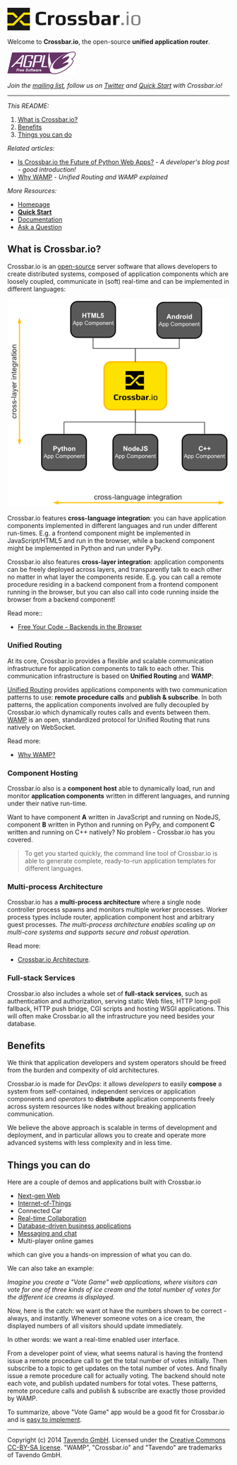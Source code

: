 ![](docs/crossbar_icon_and_text_vectorized.png) 

Welcome to **Crossbar.io**, the open-source **unified application router**.

![](docs/agplv3-155x51.png)

*Join the [mailing list](http://groups.google.com/group/autobahnws), follow us on [Twitter](https://twitter.com/crossbario) and [Quick Start](https://github.com/crossbario/crossbar/wiki/Quick-Start) with Crossbar.io!*

___________

*This README:*

1. [What is Crossbar.io?](#what-is-crossbario)
2. [Benefits](#benefits)
3. [Things you can do](#things-you-can-do)


*Related articles:*

* [Is Crossbar.io the Future of Python Web Apps?](http://tavendo.com/blog/post/is-crossbar-the-future-of-python-web-apps/) - *A developer's blog post - good introduction!*
* [Why WAMP](http://wamp.ws/why/) - *Unified Routing and WAMP explained*

*More Resources:*

* [Homepage](http://crossbar.io)
* **[Quick Start](https://github.com/crossbario/crossbar/wiki/Quick-Start)**
* [Documentation](https://github.com/crossbario/crossbar/wiki)
* [Ask a Question](http://stackoverflow.com/questions/ask?tags=crossbar,wamp)


## What is Crossbar.io?

Crossbar.io is an [open-source](https://github.com/crossbario/crossbar/blob/master/crossbar/LICENSE) server software that allows developers to create distributed systems, composed of application components which are loosely coupled, communicate in (soft) real-time and can be implemented in different languages:

![Crossbar.io clients overview - languages/environments: javascript/browser, javascript/node.js, Python, C++, under development: Java/Android, PL/SQL - PostgreSQL](docs/figures/gen/crossbar_integration.png)

Crossbar.io features **cross-language integration**: you can have application components implemented in different languages and run under different run-times. E.g. a frontend component might be implemented in JavaScript/HTML5 and run in the browser, while a backend component might be implemented in Python and run under PyPy.

Crossbar.io also features **cross-layer integration**: application components can be freely deployed across layers, and transparently talk to each other no matter in what layer the components reside. E.g. you can call a remote procedure residing in a backend component from a frontend component running in the browser, but you can also call into code running inside the browser from a backend component!

Read more::

 * [Free Your Code - Backends in the Browser](http://tavendo.com/blog/post/free-your-code-backends-in-the-browser/)


### Unified Routing

At its core, Crossbar.io provides a flexible and scalable communication infrastructure for application components to talk to each other. This communication infrastructure is based on **Unified Routing** and **WAMP**:

[Unified Routing](http://wamp.ws/why/#unified_routing) provides applications components with two communication patterns to use: **remote procedure calls** and **publish & subscribe**. In both patterns, the application components involved are fully decoupled by Crossbar.io which dynamically routes calls and events between them. [WAMP](http://wamp.ws) is an open, standardized protocol for Unified Routing that runs natively on WebSocket.

Read more:

 * [Why WAMP?](http://wamp.ws/why/)


### Component Hosting

Crossbar.io also is a **component host** able to dynamically load, run and monitor **application components** written in different languages, and running under their native run-time.

Want to have component **A** written in JavaScript and running on NodeJS, component **B** written in Python and running on PyPy, and component **C** written and running on C++ natively? No problem - Crossbar.io has you covered.

>To get you started quickly, the command line tool of Crossbar.io is able to generate complete, ready-to-run application templates for different languages.


### Multi-process Architecture

Crossbar.io has a **multi-process architecture** where a single node controller process spawns and monitors multiple worker processes. Worker process types include router, application component host and arbitrary guest processes. *The multi-process architecture enables scaling up on multi-core systems and supports secure and robust operation.*

Read more:

* [Crossbar.io Architecture](https://github.com/crossbario/crossbar/wiki/Architecture).


### Full-stack Services

Crossbar.io also includes a whole set of **full-stack services**, such as authentication and authorization, serving static Web files, HTTP long-poll fallback, HTTP push bridge, CGI scripts and hosting WSGI applications. This will often make Crossbar.io all the infrastructure you need besides your database.


## Benefits

We think that application developers and system operators should be freed from the burden and compexity of old architectures.

Crossbar.io is made for *DevOps*: it allows *developers* to easily **compose** a system from self-contained, independent services or application components and *operators* to **distribute** application components freely across system resources like nodes without breaking application communication.

We believe the above approach is scalable in terms of development and deployment, and in particular allows you to create and operate more advanced systems with less complexity and in less time.


## Things you can do

Here are a couple of demos and applications built with Crossbar.io

* [Next-gen Web](https://demo.crossbar.io/)
* [Internet-of-Things](http://tavendo.com/blog/post/arduino-yun-with-autobahn/)
* Connected Car
* [Real-time Collaboration](http://showroomdummy.com/)
* [Database-driven business applications](http://www.record-evolution.com/)
* [Messaging and chat](https://demo.crossbar.io/clandeck/)
* Multi-player online games

which can give you a hands-on impression of what you can do.

We can also take an example:

*Imagine you create a "Vote Game" web applications, where visitors can vote for one of three kinds of ice cream and the total number of votes for the different ice creams is displayed.*

Now, here is the catch: we want ot have the numbers shown to be correct - always, and instantly. Whenever someone votes on a ice cream, the displayed numbers of all visitors should update immediately.

In other words: we want a real-time enabled user interface.

From a developer point of view, what seems natural is having the frontend issue a remote procedure call to get the total number of votes initially. Then subscribe to a topic to get updates on the total number of votes. And finally issue a remote procedure call for actually voting. The backend should note each vote, and publish updated numbers for total votes. These patterns, remote procedure calls and publish & subscribe are exactly those provided by WAMP.

To summarize, above "Vote Game" app would be a good fit for Crossbar.io and is [easy to implement](https://github.com/tavendo/AutobahnPython/tree/master/examples/twisted/wamp/wamplet/votegame). 


----------


Copyright (c) 2014 [Tavendo GmbH](http://www.tavendo.com). Licensed under the [Creative Commons CC-BY-SA license](http://creativecommons.org/licenses/by-sa/3.0/). "WAMP", "Crossbar.io" and "Tavendo" are trademarks of Tavendo GmbH.
